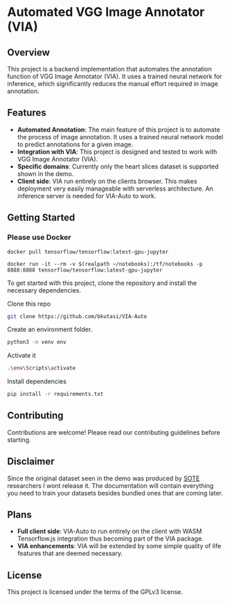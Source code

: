 # Automated VGG Image Annotator (VIA)

## Overview
This project is a backend implementation that automates the annotation function of VGG Image Annotator (VIA). It uses a trained neural network for inference, which significantly reduces the manual effort required in image annotation.

## Features
- **Automated Annotation**: The main feature of this project is to automate the process of image annotation. It uses a trained neural network model to predict annotations for a given image.
- **Integration with VIA**: This project is designed and tested to work with VGG Image Annotator (VIA).
- **Specific domains**: Currently only the heart slices dataset is supported shown in the demo.
- **Client side**: VIA run entirely on the clients browser. This makes deployment very easily manageable with serverless architecture. An inference server is needed for VIA-Auto to work.
  
## Getting Started

### Please use Docker
```
docker pull tensorflow/tensorflow:latest-gpu-jupyter
```

```
docker run -it --rm -v $(realpath ~/notebooks):/tf/notebooks -p 8888:8888 tensorflow/tensorflow:latest-gpu-jupyter
```
To get started with this project, clone the repository and install the necessary dependencies.

Clone this repo
```bash
git clone https://github.com/bkutasi/VIA-Auto
```
Create an environment folder.
```bash
python3 -m venv env
```

Activate it
```bash
.\env\Scripts\activate
```

Install dependencies
```bash
pip install -r requirements.txt
```
## Contributing
Contributions are welcome! Please read our contributing guidelines before starting.

## Disclaimer
Since the original dataset seen in the demo was produced by [SOTE](https://semmelweis.hu/english/) researchers I wont release it. The documentation will contain everything you need to train your datasets besides bundled ones that are coming later.

## Plans
- **Full client side**: VIA-Auto to run entirely on the client with WASM Tensorflow.js integration thus becoming part of the VIA package.
- **VIA enhancements**: VIA will be extended by some simple quality of life features that are deemed necessary.

## License
This project is licensed under the terms of the GPLv3 license.